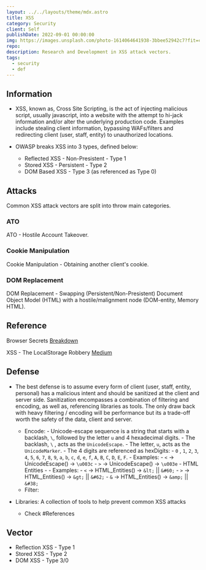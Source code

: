 ```yaml
---
layout: ../../layouts/theme/mdx.astro
title: XSS
category: Security
client: Self
publishDate: 2022-09-01 00:00:00
img: https://images.unsplash.com/photo-1614064641938-3bbee52942c7?fit=crop&w=1400&h=700&q=75
repo:
description: Research and Development in XSS attack vectors.
tags:
  - security
  - def
---
```


## Information

- XSS, known as, Cross Site Scripting, is the act of injecting malicious script, usually javascript, into a website with the attempt to hi-jack information and/or alter the underlying production code. Examples include stealing client information, bypassing WAFs/filters and redirecting client (user, staff, entity) to unauthorized locations.

- OWASP breaks XSS into 3 types, defined below:
  - Reflected XSS - Non-Presistent - Type 1
  - Stored XSS - Persistent - Type 2
  - DOM Based XSS - Type 3 (as referenced as Type 0)

## Attacks

Common XSS attack vectors are split into throw main categories.

### ATO

ATO - Hostile Account Takeover.

### Cookie Manipulation

Cookie Manipulation - Obtaining another client's cookie.
  
### DOM Replacement

DOM Replacement - Swapping (Persistent/Non-Presistent) Document Object Model (HTML) with a hostile/malignment node (DOM-entity, Memory HTML).

## Reference

Browser Secrets [Breakdown](https://browsersecrets.restograde.com/)

XSS - The LocalStorage Robbery [Medium](https://shahjerry33.medium.com/xss-the-localstorage-robbery-d5fbf353c6b0)

## Defense

- The best defense is to assume every form of client (user, staff, entity, personal) has a malicious intent and should be sanitized at the client and server side. Sanitization encompasses a combination of filtering and encoding, as well as, referencing libraries as tools. The only draw back with heavy filtering / encoding will be performance but its a trade-off worth the safety of the data, client and server.
  - Encode:
            - Unicode-escape sequence is a string that starts with a backlash, `\`, followed by the letter `u` and 4 hexadecimal digits.
                - The backlash, `\` , acts as the `UnicodeEscape`.
                - The letter, `u`, acts as the `UnicodeMarker`.
                - The 4 digits are referenced as hexDigits:
                    - `0` , `1`, `2`, `3`, `4`, `5`, `6`, `7`, `8`, `9`, `a`, `b`, `c`, `d`, `e`, `f`, `A`, `B`, `C`, `D`, `E`, `F`.
                - Examples:
                    - `<` -> UnicodeEscape() -> `\u003c`
                    - `>` -> UnicodeEscape() -> `\u003e`
            - HTML Entities
                -
                - Examples:
                    - `<` -> HTML_Entities() -> `&lt;`  ||  `&#60;`
                    - `>` -> HTML_Entities() -> `&gt;`  ||  `&#62;`
                    - `&` -> HTML_Entities() -> `&amp;` ||  `&#38;`
  - Filter:

- Libraries: A collection of tools to help prevent common XSS attacks
  - Check #References

## Vector

- Reflection XSS - Type 1
- Stored XSS - Type 2
- DOM XSS - Type 3/0
